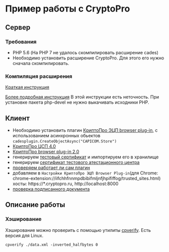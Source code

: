 # Пример работы с CryptoPro


## Сервер

### Требования
- PHP 5.6 (На PHP 7 не удалось скомпилировать расширение cades)
- Необходимо установить расширение CryptoPro. Для этого его нужно  сначала скомпилировать.

### Компиляция расширения
[Краткая инструкция](http://cpdn.cryptopro.ru/content/cades/phpcades-install.html)

[Более подробная инструкция](http://pyatilistnik.org/installation-of-crypto-pro-csp-on-centos-7/)
В этой инструкции есть неточность. При установке пакета php-devel не нужно выкачивать исходники PHP.

## Клиент
- Необходимо установить плагин [КриптоПро ЭЦП browser plug-in](https://www.cryptopro.ru/products/cades/plugin), с использованием асинхронных обьектов `cadesplugin.CreateObjectAsync("CAPICOM.Store")`
- [КриптоПро ЦСП 4.0](https://www.cryptopro.ru/products/csp/downloads)
- [КриптоПро browser plug-in 2.0](https://www.cryptopro.ru/products/cades/plugin/get_2_0)
- генерируем [тестовый сертификат](https://www.cryptopro.ru/certsrv/certrqma.asp) и импортируем его в хранилище
- генерируем [сертификат тестового атестационного центра](http://www.cryptopro.ru/certsrv/certnew.cer?ReqID=CACert&Renewal=0&Enc=bin)
- [проверяем работает ли сам плагин](https://www.cryptopro.ru/sites/default/files/products/cades/demopage/simple.html)
- добавляем в `Настройки КриптоПро ЭЦП Browser Plug-in`(для Chrome: chrome-extension://iifchhfnnmpdbibifmljnfjhpififfog/trusted_sites.html) хосты: https://*.cryptopro.ru, http://localhost:8000
- [проверка подписанного документа](https://www.gosuslugi.ru/pgu/eds/)

## Описание работы

### Хэширование

Хэширование можно проверить с помощью утилиты [cpverify](https://www.cryptopro.ru/sites/default/files/public/cpverify/cpverify.exe). Есть версия для Linux.

`cpverify ./data.xml -inverted_halfbytes 0`
